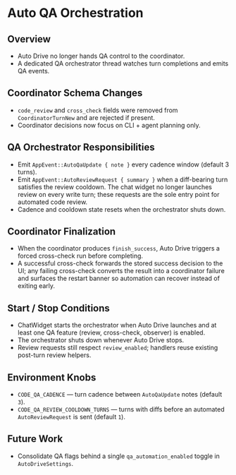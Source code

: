 # Auto QA Orchestration

## Overview
- Auto Drive no longer hands QA control to the coordinator.
- A dedicated QA orchestrator thread watches turn completions and emits QA events.

## Coordinator Schema Changes
- `code_review` and `cross_check` fields were removed from `CoordinatorTurnNew` and are rejected if present.
- Coordinator decisions now focus on CLI + agent planning only.

## QA Orchestrator Responsibilities
- Emit `AppEvent::AutoQaUpdate { note }` every cadence window (default 3 turns).
- Emit `AppEvent::AutoReviewRequest { summary }` when a diff-bearing turn satisfies the review cooldown. The chat widget no longer launches review on every write turn; these requests are the sole entry point for automated code review.
- Cadence and cooldown state resets when the orchestrator shuts down.

## Coordinator Finalization
- When the coordinator produces `finish_success`, Auto Drive triggers a forced cross-check run before completing.
- A successful cross-check forwards the stored success decision to the UI; any failing cross-check converts the result into a coordinator failure and surfaces the restart banner so automation can recover instead of exiting early.

## Start / Stop Conditions
- ChatWidget starts the orchestrator when Auto Drive launches and at least one QA feature (review, cross-check, observer) is enabled.
- The orchestrator shuts down whenever Auto Drive stops.
- Review requests still respect `review_enabled`; handlers reuse existing post-turn review helpers.

## Environment Knobs
- `CODE_QA_CADENCE` &mdash; turn cadence between `AutoQaUpdate` notes (default `3`).
- `CODE_QA_REVIEW_COOLDOWN_TURNS` &mdash; turns with diffs before an automated `AutoReviewRequest` is sent (default `1`).

## Future Work
- Consolidate QA flags behind a single `qa_automation_enabled` toggle in `AutoDriveSettings`.
